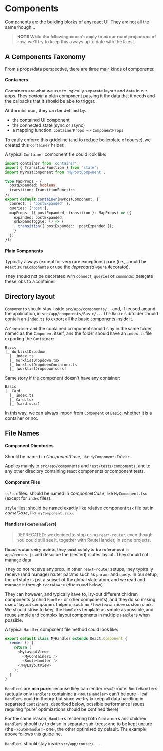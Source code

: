 # Components

Components are the building blocks of any react UI. They are not all the same though...

> **NOTE** While the following doesn't apply to *all* our react projects as of now, we'll try to keep this always up to date with the latest.

## A Components Taxonomy

From a props/data perspective, there are three main kinds of components:

#### Containers

Containers are what we use to logically separate layout and data in our apps. They *contain* a plain component passing it the data that it needs and the callbacks that it should be able to trigger.

At the minimum, they can be defined by:
- the contained UI component
- the connected state (sync or async)
- a mapping function: `ContainerProps => ComponentProps`

To easily enforce this guideline (and to reduce boilerplate of course), we created this [`container` helper](https://github.com/buildo/react-container).

A typical `Container` component file could look like:
```ts
import container from 'container';
import { TransitionFunction } from 'state';
import MyPostComponent from 'MyPostComponent';

type MapProps = {
  postExpanded: boolean,
  transition: TransitionFunction
};
export default container(MyPostComponent, {
  connect: [ 'postExpanded' },
  queries: ['post'],
  mapProps: ({ postExpanded, transition }: MapProps) => ({
    expanded: postExpanded,
    onExpandToggle: () => {
      transition({ postExpanded: !postExpanded });
    }
  })
});
```

#### Plain Components

Typically always (except for very rare exceptions) pure (i.e., should be `React.PureComponent`s or use the *deprecated* `@pure` decorator).

They should not be decorated with `connect`, `queries` or `commands`: delegate these jobs to a container.

## Directory layout

`Component`s should stay inside `src/app/components/..` and, if reused around the application, in `src/app/components/Basic/..`. The `Basic` subfolder should contain an `index.ts` to export all the basic components inside it.

A `Container` and the contained component should stay in the same folder, named as the `Component` itself,
and the folder should have an `index.ts` file exporting the `Container`:
```
Basic
|_ WorklistDropdown
  |_ index.ts
  |_ WorklistDropdown.tsx
  |_ WorklistDropdownContainer.ts
  |_ [worklistDropdown.scss]
```
Same story if the component doesn't have any container:
```
Basic
|_ Card
  |_ index.ts
  |_ Card.tsx
  |_ [card.scss]
```
In this way, we can always import from `Component` or `Basic`, whether it is a container or not.

## File Names
#### Component Directories

Should be named in *ComponentCase*, like `MyComponentsFolder`.

Applies mainly to `src/app/components` and `test/tests/components`, and to any other directory containing react components or component tests.

#### Component Files

`ts`/`tsx` files: should be named in *ComponentCase*, like `MyComponent.tsx` (except for `index` files).

`style` files: should be named exactly like relative component `tsx` file but in *camelCase*, like `myComponent.scss`.

#### Handlers (`RouteHandler`s)

> DEPRECATED: we decided to stop using `react-router`, even though you could still see it, together with RouteHandler, in some projects.

React router entry points, they exist solely to be referenced in `app/routes.js`
and describe the (nested) routes layout. They should not manage data.

They do not receive any prop. In other `react-router` setups, they typically receive (and manage) router params such as `params` and `query`. In our setup, the url state is just a subset of the global state atom, and we read and manage it through `Container`s (discussed below).

They can however, and typically have to, lay-out different children components (a child `Handler` or other components), and they do so making use of layout component helpers, such as `FlexView` or more custom ones.
We should strive to keep the `Handler`s template as simple as possible, and reuse simple and complex layout components in multiple `Handler`s when possible.

A typical `Handler` component file method could look like:
```js
export default class MyHandler extends React.Component {
  render () {
    return (
      <MyLayoutView>
        <MyContainer1 />
        <RouteHandler />
      </MyLayoutView>
    );
  }
}
```

`Handler`s are **non pure**: because they can render react-router `RouteHandler`s
(actually only `Handlers` containing a `<RouteHandler>` can't be pure - leaf `Handler`s could in theory,
but since we try to keep all data handling in separated `Container`s, described below,
possible performance issues requiring "pure" optimizations should be confined there)

For the same reason, `Handler`s rendering both `Container`s and children `Handler`s should try to do so in separate sub-trees:
one to be kept unpure (the `<RouteHandler>` one), the other optimized by default. The example above follows this guideline.

`Handler`s should stay inside `src/app/routes/...`.
